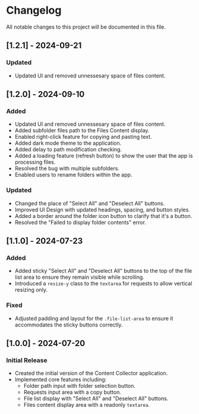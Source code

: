 # Changelog

All notable changes to this project will be documented in this file.

## [1.2.1] - 2024-09-21

### Updated

- Updated UI and removed unnessesary space of files content.

## [1.2.0] - 2024-09-10

### Added

- Updated UI and removed unnessesary space of files content.
- Added subfolder files path to the Files Content display.
- Enabled right-click feature for copying and pasting text.
- Added dark mode theme to the application.
- Added delay to path modification checking.
- Added a loading feature (refresh button) to show the user that the app is processing files.
- Resolved the bug with multiple subfolders.
- Enabled users to rename folders within the app.

### Updated

- Changed the place of "Select All" and "Deselect All" buttons.
- Improved UI Design with updated headings, spacing, and button styles.
- Added a border around the folder icon button to clarify that it's a button.
- Resolved the "Failed to display folder contents" error.

## [1.1.0] - 2024-07-23

### Added

- Added sticky "Select All" and "Deselect All" buttons to the top of the file list area to ensure they remain visible while scrolling.
- Introduced a `resize-y` class to the `textarea` for requests to allow vertical resizing only.

### Fixed

- Adjusted padding and layout for the `.file-list-area` to ensure it accommodates the sticky buttons correctly.

## [1.0.0] - 2024-07-20

### Initial Release

- Created the initial version of the Content Collector application.
- Implemented core features including:
  - Folder path input with folder selection button.
  - Requests input area with a copy button.
  - File list display with "Select All" and "Deselect All" buttons.
  - Files content display area with a readonly `textarea`.
